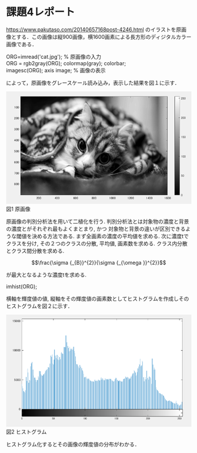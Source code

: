 # 課題4レポート

https://www.pakutaso.com/20140657168post-4246.html のイラストを原画像とする．この画像は縦900画像，横1600画素による長方形のディジタルカラー画像である．

ORG=imread('cat.jpg'); % 原画像の入力  
ORG = rgb2gray(ORG); colormap(gray); colorbar;  
imagesc(ORG); axis image; % 画像の表示

によって，原画像をグレースケール読み込み，表示した結果を図１に示す．

![原画像](https://github.com/luna3p/lecture_image_processing/blob/master/image/image4_1.PNG?raw=true)  
図1 原画像

原画像の判別分析法を用いて二植化を行う. 判別分析法とは対象物の濃度と背景の濃度とがそれぞれ最もよくまとまり, かつ
対象物と背景の違いが区別できるような閾値を決める方法である. まず全画素の濃度の平均値を求める. 次に濃度tでクラスを分け, その２つのクラスの分散, 平均値, 画素数を求める. クラス内分散とクラス間分散を求める. 
``` math
\frac{\sigma {_{B}}^{2}}{\sigma {_{\omega }}^{2}}
```
が最大となるような濃度tを求める. 


imhist(ORG);

横軸を輝度値の値, 縦軸をその輝度値の画素数としてヒストグラムを作成しそのヒストグラムを図２に示す．

![原画像](https://github.com/luna3p/lecture_image_processing/blob/master/image/image4_2.PNG?raw=true)  
図2 ヒストグラム


ヒストグラム化するとその画像の輝度値の分布がわかる．
